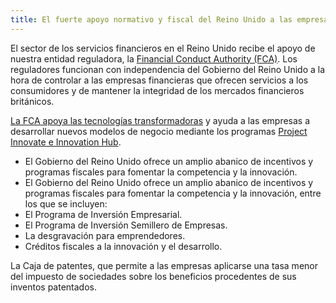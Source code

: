 ```yaml
---
title: El fuerte apoyo normativo y fiscal del Reino Unido a las empresas financieras
---
```


El sector de los servicios financieros en el Reino Unido recibe el apoyo de nuestra entidad reguladora, la  [Financial Conduct Authority (FCA)](https://www.fca.org.uk/about/the-fca). Los reguladores funcionan con independencia del Gobierno del Reino Unido a la hora de controlar a las empresas financieras que ofrecen servicios a los consumidores y de mantener la integridad de los mercados financieros británicos.

[La FCA apoya las tecnologías transformadoras](https://www.fca.org.uk/news/speeches/uk-fintech-regulating-innovation) y ayuda a las empresas a desarrollar nuevos modelos de negocio mediante los programas [Project Innovate e Innovation Hub](https://www.fca.org.uk/firms/project-innovate-innovation-hub).

- El Gobierno del Reino Unido ofrece un amplio abanico de incentivos y programas fiscales para fomentar la competencia y la innovación.
- El Gobierno del Reino Unido ofrece un amplio abanico de incentivos y programas fiscales para fomentar la competencia y la innovación, entre los que se incluyen:
- El Programa de Inversión Empresarial.
- El Programa de Inversión Semillero de Empresas. 
- La desgravación para emprendedores. 
- Créditos fiscales a la innovación y el desarrollo.

La Caja de patentes, que permite a las empresas aplicarse una tasa menor del impuesto de sociedades sobre los beneficios procedentes de sus inventos patentados.
